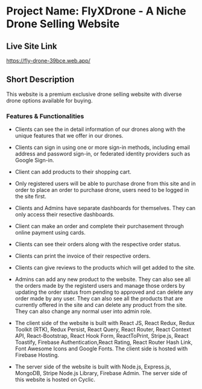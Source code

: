 # Project Name: FlyXDrone - A Niche Drone Selling Website

## Live Site Link

<https://fly-drone-39bce.web.app/>

## Short Description

This website is a premium exclusive drone selling website with diverse drone options available for buying.

### Features & Functionalities

- Clients can see the in detail information of our drones along with the unique features that we offer in our drones.

- Clients can sign in using one or more sign-in methods, including email address and password sign-in, or federated identity providers such as Google Sign-in.

- Client can add products to their shopping cart.

- Only registered users will be able to purchase drone from this site and in order to place an order to purchase drone, users need to be logged in the site first.

- Clients and Admins have separate dashboards for themselves. They can only access their resective dashboards.

- Client can make an order and complete their purchasement through online payment using cards.

- Clients can see their orders along with the respective order status.

- Clients can print the invoice of their respective orders.

- Clients can give reviews to the products which will get added to the site.

- Admins can add any new product to the website. They can also see all the orders made by the registerd users and manage those orders by updating the order status from pending to approved and can delete any order made by any user. They can also see all the products that are currently offered in the site and can delete any product from the site. They can also change any normal user into admin role.

- The client side of the website is built with React JS, React Redux, Redux Toolkit (RTK), Redux Persist, React Query, React Router, React Context API, React-Bootstrap, React Hook Form, ReactToPrint, Stripe.js, React Toastify, Firebase Authentication,React Rating, React Router Hash Link, Font Awesome Icons and Google Fonts. The client side is hosted with Firebase Hosting.

- The server side of the website is built with Node.js, Express.js, MongoDB, Stripe Node.js Library, Firebase Admin. The server side of this website is hosted on Cyclic.
